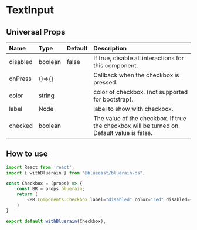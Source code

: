 # TextInput

## Universal Props

| Name | Type | Default | Description |
|:-----|:-----|:--------|:------------|
| disabled | boolean | false | If true, disable all interactions for this component. |
| onPress | ()=>{} |  | Callback when the checkbox is pressed. |
| color | string | | color of checkbox. (not supported for bootstrap). |
| label | Node |  | label to show with checkbox. |
| checked | boolean | | The value of the checkbox. If true the checkbox will be turned on. Default value is false. |

## How to use

```JavaScript
import React from 'react';
import { withBluerain } from "@blueeast/bluerain-os";

const Checkbox = (props) => {
    const BR = props.bluerain;
    return (
        <BR.Components.Checkbox label="disabled" color="red" disabled={true} checked={false}  />
    )
}

export default withBluerain(Checkbox);
```
